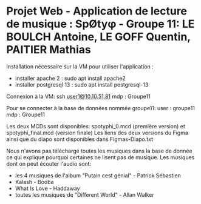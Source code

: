 # Projet Web - Application de lecture de musique : SpØtyφ - Groupe 11: LE BOULCH Antoine, LE GOFF Quentin, PAITIER Mathias

Installation nécessaire sur la VM pour utiliser l'application :

- installer apache 2 :              sudo apt install apache2 
- installer postgresql 13 :         sudo apt install postgresql-13 

Connexion à la VM:
ssh user1@10.10.51.81 mdp : Groupe11

Pour se connecter à la base de données nommée groupe11: 
user : groupe11 
mdp : Groupe11

Les deux MCDs sont disponibles: spotyphi_0.mcd (première version) et spotyphi_final.mcd (version finale)
Les liens des deux versions du Figma ainsi que du diapo sont disponibles dans Figmas-Diapo.txt

Nous n'avons pas téléchargé toutes les musiques dans la base de donnée ce qui explique pourquoi certaines ne lisent pas de musique.
Les musiques dont on peut écouter l'audio sont:
- les 4 musiques de l'album "Putain cest génial" - Patrick Sébastien
- Kalash - Booba
- What Is Love - Haddaway
- toutes les musiques de "Different World" - Allan Walker